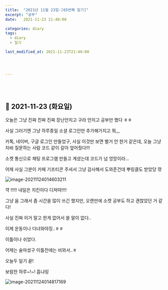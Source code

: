 ```yaml
---
title:  "2021년 11월 23일-[65번째 일기]"
excerpt: "공부"
date:   2021-11-23 21:40:00 

categories: diary
tags:
  - diary
  - 일기

last_modified_at: 2021-11-23T21:40:00




---
```


<br/>

<br/>

## 🧾 2021-11-23 (화요일)

오늘은 그냥 진짜 진짜 진짜 장난안치고 구라 안치고 공부만 했다 ㅎㅎ

사실 그러기엔 그냥 하루종일 소셜 로그인만 추가해가지고 뭐,,,

카톡, 네이버, 구글 로그인 만들었구, 사실 이것만 보면 별거 안 한거 같은데, 오늘 그냥 자바 질문하는 사람 코드 같이 갈아 엎어줬다!!!

소켓 통신으로 채팅 프로그램 만들고 계셨는데 코드가 넘 엉망이라...

어제 사실 그분이 카페 기프티콘 주셔서 그냥 감사해서 도와준건데 뿌링클도 받았당 꺆

![image-20211124014603211](https://raw.githubusercontent.com/ShinDongHun1/image_repo/main/img/image-20211124014603211.png)

꺅 !!!!! 내일은 치킨이다 디져따!!!!

그냥 움 그래서 좀 시간을 많이 쓰긴 했지만, 오랜만에 소켓 공부도 하고 괜찮았던 거 같다!

사실 진짜 이거 말고 한게 없어서 쓸 말이 없다..

이제 운동이나 다녀와야징..ㅎㅎ

이틀이나 쉬었다.

어제는 술마셨구 이틀전에는 비와서..ㅎ

오늘두 일기 끝!

보람찬 하루~!~! 흠냐링

![image-20211124014817169](https://raw.githubusercontent.com/ShinDongHun1/image_repo/main/img/image-20211124014817169.png)